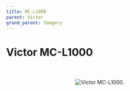 ```yaml
---
title: MC-L1000
parent: Victor
grand_parent: Imagery
---
```


# Victor MC-L1000


<br/>
<div align="center" style="padding: 20px 0;">
    <img src="/assets/images/Victor/MC-L1000-1.JPG" alt="Victor MC-L1000.">
    <p><b></b></p>
</div>
<br/>
